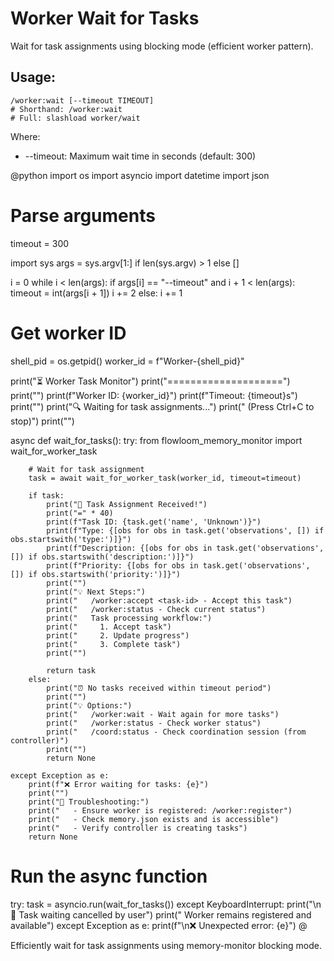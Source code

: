 # Worker Wait for Tasks

Wait for task assignments using blocking mode (efficient worker pattern).

## Usage:
```
/worker:wait [--timeout TIMEOUT]
# Shorthand: /worker:wait
# Full: slashload worker/wait
```

Where:
- --timeout: Maximum wait time in seconds (default: 300)

@python
import os
import asyncio
import datetime
import json

# Parse arguments
timeout = 300

import sys
args = sys.argv[1:] if len(sys.argv) > 1 else []

i = 0
while i < len(args):
    if args[i] == "--timeout" and i + 1 < len(args):
        timeout = int(args[i + 1])
        i += 2
    else:
        i += 1

# Get worker ID
shell_pid = os.getpid()
worker_id = f"Worker-{shell_pid}"

print("⏳ Worker Task Monitor")
print("====================")
print("")
print(f"Worker ID: {worker_id}")
print(f"Timeout: {timeout}s")
print("")
print("🔍 Waiting for task assignments...")
print("   (Press Ctrl+C to stop)")
print("")

async def wait_for_tasks():
    try:
        from flowloom_memory_monitor import wait_for_worker_task
        
        # Wait for task assignment
        task = await wait_for_worker_task(worker_id, timeout=timeout)
        
        if task:
            print("🎯 Task Assignment Received!")
            print("=" * 40)
            print(f"Task ID: {task.get('name', 'Unknown')}")
            print(f"Type: {[obs for obs in task.get('observations', []) if obs.startswith('type:')]}")
            print(f"Description: {[obs for obs in task.get('observations', []) if obs.startswith('description:')]}")
            print(f"Priority: {[obs for obs in task.get('observations', []) if obs.startswith('priority:')]}")
            print("")
            print("💡 Next Steps:")
            print("   /worker:accept <task-id> - Accept this task")
            print("   /worker:status - Check current status")
            print("   Task processing workflow:")
            print("     1. Accept task")
            print("     2. Update progress")
            print("     3. Complete task")
            print("")
            
            return task
        else:
            print("⏰ No tasks received within timeout period")
            print("")
            print("💡 Options:")
            print("   /worker:wait - Wait again for more tasks")
            print("   /worker:status - Check worker status")
            print("   /coord:status - Check coordination session (from controller)")
            print("")
            return None
            
    except Exception as e:
        print(f"❌ Error waiting for tasks: {e}")
        print("")
        print("🔧 Troubleshooting:")
        print("   - Ensure worker is registered: /worker:register")
        print("   - Check memory.json exists and is accessible")
        print("   - Verify controller is creating tasks")
        return None

# Run the async function
try:
    task = asyncio.run(wait_for_tasks())
except KeyboardInterrupt:
    print("\n🛑 Task waiting cancelled by user")
    print("   Worker remains registered and available")
except Exception as e:
    print(f"\n❌ Unexpected error: {e}")
@

Efficiently wait for task assignments using memory-monitor blocking mode.